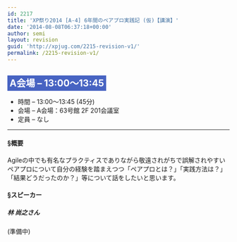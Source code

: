 ```yaml
---
id: 2217
title: 'XP祭り2014 [A-4] 6年間のペアプロ実践記 (仮)【講演】'
date: '2014-08-08T06:37:18+00:00'
author: semi
layout: revision
guid: 'http://xpjug.com/2215-revision-v1/'
permalink: /2215-revision-v1/
---
```


## <span style="color:#FFFFFF; background-color:#4763c2; padding:5px;">A会場 – 13:00～13:45</span>

- 時間 – 13:00～13:45 (45分)
- 会場 – A会場：63号館 2F 201会議室
- 定員 – なし

---

#### §概要

Agileの中でも有名なプラクティスでありながら敬遠されがちで誤解されやすいペアプロについて自分の経験を踏まえつつ「ペアプロとは？」「実践方法は？」「結果どうだったのか？」等について話をしたいと思います。

#### §スピーカー

##### 林 尚之さん

(準備中)